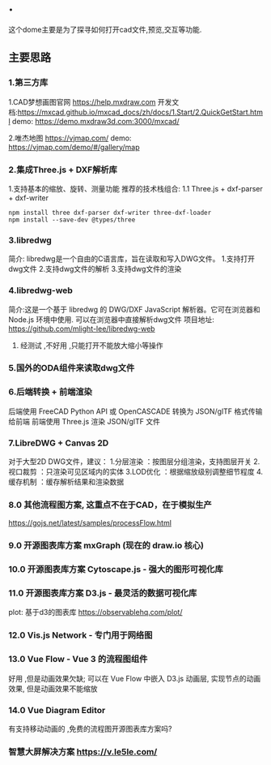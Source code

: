 # .

这个dome主要是为了探寻如何打开cad文件,预览,交互等功能.

## 主要思路

### 1.第三方库 
1.CAD梦想画图官网 https://help.mxdraw.com
  开发文档:https://mxcad.github.io/mxcad_docs/zh/docs/1.Start/2.QuickGetStart.html
  demo: https://demo.mxdraw3d.com:3000/mxcad/

2.唯杰地图 https://vjmap.com/
  demo: https://vjmap.com/demo/#/gallery/map


### 2.集成Three.js + DXF解析库
 1.支持基本的缩放、旋转、测量功能
  推荐的技术栈组合:
  1.1 Three.js + dxf-parser + dxf-writer

    npm install three dxf-parser dxf-writer three-dxf-loader
    npm install --save-dev @types/three


### 3.libredwg
 简介: libredwg是一个自由的C语言库，旨在读取和写入DWG文件。
 1.支持打开dwg文件
 2.支持dwg文件的解析
 3.支持dwg文件的渲染

### 4.libredwg-web
简介:这是一个基于 libredwg 的 DWG/DXF JavaScript 解析器。它可在浏览器和 Node.js 环境中使用.
可以在浏览器中直接解析dwg文件
项目地址: https://github.com/mlight-lee/libredwg-web
1. 经测试 ,不好用 ,只能打开不能放大缩小等操作

### 5.国外的ODA组件来读取dwg文件


### 6.后端转换 + 前端渲染
 后端使用 FreeCAD Python API 或 OpenCASCADE
 转换为 JSON/glTF 格式传输给前端
 前端使用 Three.js 渲染 JSON/glTF 文件


### 7.LibreDWG + Canvas 2D
对于大型2D DWG文件，建议：
1.分层渲染 ：按图层分组渲染，支持图层开关
2.视口裁剪 ：只渲染可见区域内的实体
3.LOD优化 ：根据缩放级别调整细节程度
4.缓存机制 ：缓存解析结果和渲染数据


### 8.0  其他流程图方案, 这重点不在于CAD，在于模拟生产
https://gojs.net/latest/samples/processFlow.html


### 9.0 开源图表库方案 mxGraph (现在的 draw.io 核心)



### 10.0  开源图表库方案 Cytoscape.js - 强大的图形可视化库


### 11.0  开源图表库方案 D3.js - 最灵活的数据可视化库


 plot: 基于d3的图表库  https://observablehq.com/plot/


### 12.0  Vis.js Network - 专门用于网络图

 
### 13.0   Vue Flow - Vue 3 的流程图组件
好用 ,但是动画效果欠缺;  可以在 Vue Flow 中嵌入 D3.js 动画层, 实现节点的动画效果, 但是动画效果不能缩放

### 14.0  Vue Diagram Editor


有支持移动动画的 ,免费的流程图开源图表库方案吗?


### 智慧大屏解决方案 https://v.le5le.com/



